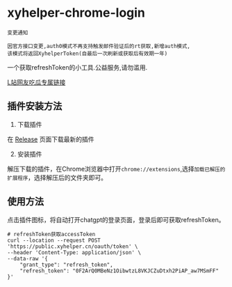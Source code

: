 # xyhelper-chrome-login 

```
变更通知

因官方接口变更,auth0模式不再支持触发邮件验证后的rt获取,新增auth模式,
该模式将返回XyhelperToken(自最后一次刷新或获取后有效期一年)
```


一个获取refreshToken的小工具.公益服务,请勿滥用.


[L站网友吃瓜专属链接](https://github.com/orgs/xyhelper/discussions/1)


## 插件安装方法

1. 下载插件

在 [Release](https://github.com/xyhelper/xyhelper-chrome-login/releases) 页面下载最新的插件

2. 安装插件

解压下载的插件，在Chrome浏览器中打开`chrome://extensions`,选择`加载已解压的扩展程序`，选择解压后的文件夹即可。

## 使用方法
点击插件图标，将自动打开chatgpt的登录页面，登录后即可获取refreshToken。


```shell
# refreshToken获取accessToken
curl --location --request POST 'https://public.xyhelper.cn/oauth/token' \
--header 'Content-Type: application/json' \
--data-raw '{
    "grant_type": "refresh_token",
    "refresh_token": "0F2ArQ0MBeNz1OibwtzL8VKJCZuDtxh2PiAP_aw7MSmFF"
}'
```